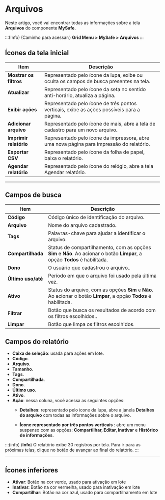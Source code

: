 # Arquivos

Neste artigo, você vai encontrar todas as informações sobre a tela **Arquivos** do componente **MySafe**.

:::(Info) (Caminho para acessar:)
**Grid Menu > MySafe > Arquivos**
:::

## Ícones da tela inicial

**Item**|**Descrição**
|---|---|
**Mostrar os filtros**|Representado pelo ícone da lupa, exibe ou oculta os campos de busca presentes na tela.
**Atualizar**|Representado pelo ícone da seta no sentido anti-horário, atualiza a página.
**Exibir ações**|Representado pelo ícone de três pontos verticais, exibe as ações possíveis para a página.
**Adicionar arquivo**|Representado pelo ícone de mais, abre a tela de cadastro para um novo arquivo.
**Imprimir relatório**|Representado pelo ícone da impressora, abre uma nova página para impressão do relatório.
**Exportar CSV**|Representado pelo ícone da folha de papel, baixa o relatório.
**Agendar relatório**|Representado pelo ícone do relógio, abre a tela Agendar relatório.
 
***
## Campos de busca

|**Item**|**Descrição**|
|---|---|
|**Código**|Código único de identificação do arquivo.
|**Arquivo**|Nome do arquivo cadastrado.
|**Tags**|Palavras-chave para ajudar a identificar o arquivo.
|**Compartilhada**|Status de compartilhamento, com as opções **Sim** e **Não**. Ao acionar o botão **Limpar**,  a opção **Todos** é habilitada.
|**Dono**|O usuário que cadastrou o arquivo..
|**Último uso/até**|Período em que o arquivo foi usado pela última vez.
|**Ativo**|Status do arquivo, com as opções **Sim** e **Não**. Ao acionar o botão **Limpar**, a opção **Todos** é habilitada.
|**Filtrar**|Botão que busca os resultados de acordo com os filtros escolhidos..
|**Limpar**|Botão que limpa os filtros escolhidos.

## Campos do relatório

* **Caixa de seleção**: usada para ações em lote.
* **Código**.
* **Arquivo**.
* **Tamanho**.
* **Tags**.
* **Compartilhada**.
* **Dono**.
* **Último uso**.
* **Ativo**.
* **Ação**: nessa coluna, você acessa as seguintes opções:
    * **Detalhes**: representado pelo ícone da lupa, abre a janela **Detalhes do arquivo** com todas as informações sobre o arquivo.

    * **Ícone representado por três pontos verticais** : abre um menu suspenso com as opções: **Compartilhar, Editar, Inativar** e **Histórico de informações**.

:::(info) (**Info**)
O relatório exibe 30 registros por tela. Para ir para as próximas telas, clique no botão de avançar ao final do relatório.
:::
***
## Ícones inferiores

* **Ativar**: Botão na cor verde, usado para ativação em lote
* **Inativar**: Botão na cor vermelha, usado para inativação em lote
* **Compartilhar**: Botão na cor azul, usado para compartilhamento em lote